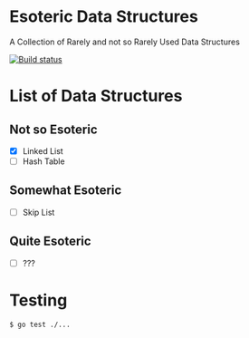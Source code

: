 # Esoteric Data Structures
A Collection of Rarely and not so Rarely Used Data Structures

[![Build status](https://ci.appveyor.com/api/projects/status/8vitx3uuon5vg6k6?svg=true)](https://ci.appveyor.com/project/epellis/esoteric-ds)

# List of Data Structures

## Not so Esoteric
- [x] Linked List
- [ ] Hash Table

## Somewhat Esoteric
- [ ] Skip List

## Quite Esoteric
- [ ] ???

# Testing

```
$ go test ./...
```
